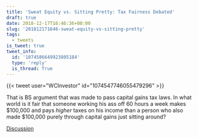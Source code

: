 ```yaml
---
title: 'Sweat Equity vs. Sitting Pretty: Tax Fairness Debated'
draft: true
date: 2018-12-17T16:46:36+00:00
slug: '201812171646-sweat-equity-vs-sitting-pretty'
tags:
  - tweets
is_tweet: true
tweet_info:
  id: '1074586649923805184'
  type: 'reply'
  is_thread: True
---
```




{{< tweet user="WCInvestor" id="1074547746055479296" >}}

That is BS argument that was made to pass capital gains tax laws. In what world is it fair that someone working his ass off 60 hours a week makes $100,000 and pays *higher* taxes on his income than a person who also made $100,000 purely through capital gains just sitting around?

[Discussion](https://x.com/sytelus/status/1074586649923805184)
